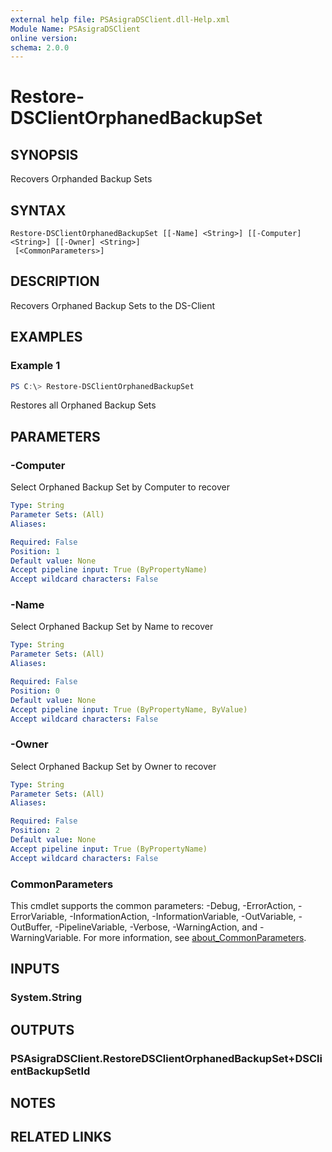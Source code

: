 ```yaml
---
external help file: PSAsigraDSClient.dll-Help.xml
Module Name: PSAsigraDSClient
online version:
schema: 2.0.0
---
```


# Restore-DSClientOrphanedBackupSet

## SYNOPSIS
Recovers Orphanded Backup Sets

## SYNTAX

```
Restore-DSClientOrphanedBackupSet [[-Name] <String>] [[-Computer] <String>] [[-Owner] <String>]
 [<CommonParameters>]
```

## DESCRIPTION
Recovers Orphaned Backup Sets to the DS-Client

## EXAMPLES

### Example 1
```powershell
PS C:\> Restore-DSClientOrphanedBackupSet
```

Restores all Orphaned Backup Sets

## PARAMETERS

### -Computer
Select Orphaned Backup Set by Computer to recover

```yaml
Type: String
Parameter Sets: (All)
Aliases:

Required: False
Position: 1
Default value: None
Accept pipeline input: True (ByPropertyName)
Accept wildcard characters: False
```

### -Name
Select Orphaned Backup Set by Name to recover

```yaml
Type: String
Parameter Sets: (All)
Aliases:

Required: False
Position: 0
Default value: None
Accept pipeline input: True (ByPropertyName, ByValue)
Accept wildcard characters: False
```

### -Owner
Select Orphaned Backup Set by Owner to recover

```yaml
Type: String
Parameter Sets: (All)
Aliases:

Required: False
Position: 2
Default value: None
Accept pipeline input: True (ByPropertyName)
Accept wildcard characters: False
```

### CommonParameters
This cmdlet supports the common parameters: -Debug, -ErrorAction, -ErrorVariable, -InformationAction, -InformationVariable, -OutVariable, -OutBuffer, -PipelineVariable, -Verbose, -WarningAction, and -WarningVariable. For more information, see [about_CommonParameters](http://go.microsoft.com/fwlink/?LinkID=113216).

## INPUTS

### System.String

## OUTPUTS

### PSAsigraDSClient.RestoreDSClientOrphanedBackupSet+DSClientBackupSetId

## NOTES

## RELATED LINKS

